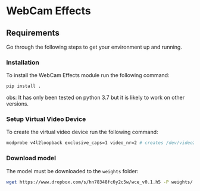 # WebCam Effects


## Requirements

Go through the following steps to get your environment up and running.
### Installation

To install the WebCam Effects module run the following command:

```bash
pip install .
```

obs: It has only been tested on python 3.7 but it is likely to work on other versions.

### Setup Virtual Video Device

To create the virtual video device run the following command:

```bash
modprobe v4l2loopback exclusive_caps=1 video_nr=2 # creates /dev/video2
```

### Download model
The model must be downloaded to the `weights` folder:
```bash
wget https://www.dropbox.com/s/hn78348fc6y2c5w/wce_v0.1.h5 -P weights/
```